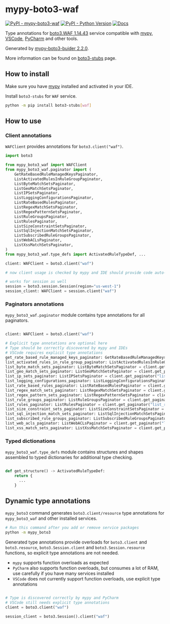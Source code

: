 # mypy-boto3-waf

[![PyPI - mypy-boto3-waf](https://img.shields.io/pypi/v/mypy-boto3-waf.svg?color=blue)](https://pypi.org/project/mypy-boto3-waf)
[![PyPI - Python Version](https://img.shields.io/pypi/pyversions/mypy-boto3-waf.svg?color=blue)](https://pypi.org/project/mypy-boto3-waf)
[![Docs](https://img.shields.io/readthedocs/mypy-boto3-builder.svg?color=blue)](https://mypy-boto3-builder.readthedocs.io/)

Type annotations for
[boto3.WAF 1.14.43](https://boto3.amazonaws.com/v1/documentation/api/1.14.43/reference/services/waf.html#WAF) service
compatible with [mypy](https://github.com/python/mypy), [VSCode](https://code.visualstudio.com/),
[PyCharm](https://www.jetbrains.com/pycharm/) and other tools.

Generated by [mypy-boto3-buider 2.2.0](https://github.com/vemel/mypy_boto3_builder).

More information can be found on [boto3-stubs](https://pypi.org/project/boto3-stubs/) page.

## How to install

Make sure you have [mypy](https://github.com/python/mypy) installed and activated in your IDE.

Install `boto3-stubs` for `WAF` service.

```bash
python -m pip install boto3-stubs[waf]
```

## How to use

### Client annotations

`WAFClient` provides annotations for `boto3.client("waf")`.

```python
import boto3

from mypy_boto3_waf import WAFClient
from mypy_boto3_waf.paginator import (
    GetRateBasedRuleManagedKeysPaginator,
    ListActivatedRulesInRuleGroupPaginator,
    ListByteMatchSetsPaginator,
    ListGeoMatchSetsPaginator,
    ListIPSetsPaginator,
    ListLoggingConfigurationsPaginator,
    ListRateBasedRulesPaginator,
    ListRegexMatchSetsPaginator,
    ListRegexPatternSetsPaginator,
    ListRuleGroupsPaginator,
    ListRulesPaginator,
    ListSizeConstraintSetsPaginator,
    ListSqlInjectionMatchSetsPaginator,
    ListSubscribedRuleGroupsPaginator,
    ListWebACLsPaginator,
    ListXssMatchSetsPaginator,
)
from mypy_boto3_waf.type_defs import ActivatedRuleTypeDef, ...

client: WAFClient = boto3.client("waf")

# now client usage is checked by mypy and IDE should provide code auto-complete

# works for session as well
session = boto3.session.Session(region="us-west-1")
session_client: WAFClient = session.client("waf")
```

### Paginators annotations

`mypy_boto3_waf.paginator` module contains type annotations for all paginators.

```python

client: WAFClient = boto3.client("waf")

# Explicit type annotations are optional here
# Type should be correctly discovered by mypy and IDEs
# VSCode requires explicit type annotations
get_rate_based_rule_managed_keys_paginator: GetRateBasedRuleManagedKeysPaginator = client.get_paginator("get_rate_based_rule_managed_keys")
list_activated_rules_in_rule_group_paginator: ListActivatedRulesInRuleGroupPaginator = client.get_paginator("list_activated_rules_in_rule_group")
list_byte_match_sets_paginator: ListByteMatchSetsPaginator = client.get_paginator("list_byte_match_sets")
list_geo_match_sets_paginator: ListGeoMatchSetsPaginator = client.get_paginator("list_geo_match_sets")
list_ip_sets_paginator: ListIPSetsPaginator = client.get_paginator("list_ip_sets")
list_logging_configurations_paginator: ListLoggingConfigurationsPaginator = client.get_paginator("list_logging_configurations")
list_rate_based_rules_paginator: ListRateBasedRulesPaginator = client.get_paginator("list_rate_based_rules")
list_regex_match_sets_paginator: ListRegexMatchSetsPaginator = client.get_paginator("list_regex_match_sets")
list_regex_pattern_sets_paginator: ListRegexPatternSetsPaginator = client.get_paginator("list_regex_pattern_sets")
list_rule_groups_paginator: ListRuleGroupsPaginator = client.get_paginator("list_rule_groups")
list_rules_paginator: ListRulesPaginator = client.get_paginator("list_rules")
list_size_constraint_sets_paginator: ListSizeConstraintSetsPaginator = client.get_paginator("list_size_constraint_sets")
list_sql_injection_match_sets_paginator: ListSqlInjectionMatchSetsPaginator = client.get_paginator("list_sql_injection_match_sets")
list_subscribed_rule_groups_paginator: ListSubscribedRuleGroupsPaginator = client.get_paginator("list_subscribed_rule_groups")
list_web_acls_paginator: ListWebACLsPaginator = client.get_paginator("list_web_acls")
list_xss_match_sets_paginator: ListXssMatchSetsPaginator = client.get_paginator("list_xss_match_sets")
```







### Typed dictionations

`mypy_boto3_waf.type_defs` module contains structures and shapes assembled
to typed dictionaries for additional type checking.

```python

def get_structure() -> ActivatedRuleTypeDef:
    return {
      ...
    }
```


## Dynamic type annotations

`mypy_boto3` command generates `boto3.client/resource` type annotations for
`mypy_boto3_waf` and other installed services.

```bash
# Run this command after you add or remove service packages
python -m mypy_boto3
```

Generated type annotations provide overloads for `boto3.client` and `boto3.resource`,
`boto3.Session.client` and `boto3.Session.resource` functions,
so explicit type annotations are not needed.

- `mypy` supports function overloads as expected
- `PyCharm` also supports function overloads, but consumes a lot of RAM, use carefully if you have many services installed
- `VSCode` does not currently support function overloads, use explicit type annotations

```python

# Type is discovered correctly by mypy and PyCharm
# VSCode still needs explicit type annotations
client = boto3.client("waf")

session_client = boto3.Session().client("waf")
```

